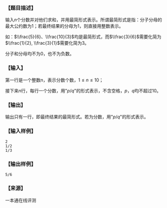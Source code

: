 ### 【题目描述】

输入$n$个分数并对他们求和，并用最简形式表示。所谓最简形式是指：分子分母的最大公约数为$1$；若最终结果的分母为$1$，则直接用整数表示。

如：$\\frac{5}{6}、\\frac{10}{3}$均是最简形式，而$\\frac{3}{6}$需要化简为$\\frac{1}{2}, \\frac{3}{1}$需要化简为$3$。

分子和分母均不为$0$，也不为负数。

### 【输入】

第一行是一个整数$n$，表示分数个数，$1 ≤ n ≤ 10$；

接下来$n$行，每行一个分数，用"$p/q$"的形式表示，不含空格，$p，q$均不超过$10$。

### 【输出】

输出只有一行，即最终结果的最简形式。若为分数，用"$p/q$"的形式表示。

### 【输入样例】

```
2
1/2
1/3
```

### 【输出样例】

```
5/6
```


 ### 【来源】

 一本通在线评测 
